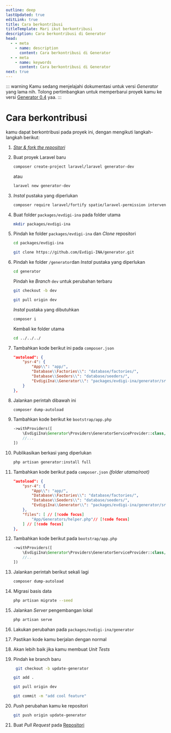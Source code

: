 ```yaml
---
outline: deep
lastUpdated: true
editLink: true
title: Cara berkontribusi
titleTemplate: Mari ikut berkontribusi
description: Cara berkontribusi di Generator
head:
  - - meta
    - name: description
      content: Cara berkontribusi di Generator
  - - meta
    - name: keywords
      content: Cara berkontribusi di Generator
next: true
---
```


::: warning
Kamu sedang menjelajahi dokumentasi untuk versi _Generator_ yang lama nih. Tolong pertimbangkan untuk memperbarui proyek kamu ke versi [Generator 0.4](/id/introduction) yaa.
:::

# Cara berkontribusi

kamu dapat berkontribusi pada proyek ini, dengan mengikuti langkah-langkah berikut:

1. _[Star & fork the repositori](https://github.com/Evdigi-INA/generator)_

2. Buat proyek Laravel baru

    ```sh
    composer create-project laravel/laravel generator-dev
    ```

    atau

    ```sh
    laravel new generator-dev
    ```

3. _Instal_ pustaka yang diperlukan

    ```sh
   composer require laravel/fortify spatie/laravel-permission intervention/image-laravel yajra/laravel-datatables-oracle
    ```

4. Buat folder `packages/evdigi-ina` pada folder utama

    ```sh
    mkdir packages/evdigi-ina
    ```

5. Pindah ke folder `packages/evdigi-ina` dan _Clone_ repositori 

    ```sh
    cd packages/evdigi-ina
    ```
    
    ```bash
    git clone https://github.com/Evdigi-INA/generator.git
    ```

6. Pindah ke folder `/generator`dan _Instal_ pustaka yang diperlukan

    ```sh
    cd generator
    ```

    Pindah ke _Branch_ `dev` untuk perubahan terbaru

    ```bash
    git checkout -b dev
    ```

    ```bash
    git pull origin dev
    ```
    _Instal_ pustaka yang dibutuhkan

    ```sh
    composer i
    ```
    Kembali ke folder utama

    ```sh
    cd ../../../
    ```

7. Tambahkan kode berikut ini pada `composer.json`

    ```json
    "autoload": {
        "psr-4": {
            "App\\": "app/",
            "Database\\Factories\\": "database/factories/",
            "Database\\Seeders\\": "database/seeders/",
            "EvdigiIna\\Generator\\": "packages/evdigi-ina/generator/src/" // [!code focus]
        }
    },
    ```

8. Jalankan perintah dibawah ini

    ```sh
    composer dump-autoload
    ```

9. Tambahkan kode berikut ke `bootstrap/app.php`

    ```php
    ->withProviders([
        \EvdigiIna\Generator\Providers\GeneratorServiceProvider::class, // [!code focus]
        //...
    ])
    ```

10. Publikasikan berkasi yang diperlukan

    ```sh
    php artisan generator:install full
    ```

11. Tambahkan kode berikut pada `composer.json` _(folder utama/root)_

    ```json
    "autoload": {
        "psr-4": {
            "App\\": "app/",
            "Database\\Factories\\": "database/factories/",
            "Database\\Seeders\\": "database/seeders/",
            "EvdigiIna\\Generator\\": "packages/evdigi-ina/generator/src/" // [!code focus]
        },
        "files": [ // [!code focus]
            "App/Generators/helper.php"// [!code focus] 
        ] // [!code focus]
    },
    ```

12. Tambahkan kode berikut pada `bootstrap/app.php`

    ```php
    ->withProviders([
        \EvdigiIna\Generator\Providers\GeneratorServiceProvider::class, // [!code focus]
        //..
    ])
    ```

13. Jalankan perintah berikut sekali lagi
    ```sh
    composer dump-autoload
    ```

14. Migrasi basis data
    ```sh
    php artisan migrate --seed
    ```

15. Jalankan _Server_ pengembangan lokal
    ```sh
    php artisan serve
    ```

16. Lakukan perubahan pada `packages/evdigi-ina/generator`

17. Pastikan kode kamu berjalan dengan normal

18. Akan lebih baik jika kamu membuat _Unit Tests_

19. Pindah ke branch baru
    ```bash
     git checkout -b update-generator
    ```

    ```bash
    git add .
    ```
    
    ```bash
    git pull origin dev
    ```
    
    ```bash
    git commit -m "add cool feature"
    ```

20. _Push_ perubahan kamu ke repositori

    ```bash
    git push origin update-generator
    ```

21. Buat _Pull Request_ pada [Repositori](https://github.com/Evdigi-INA/generator)
